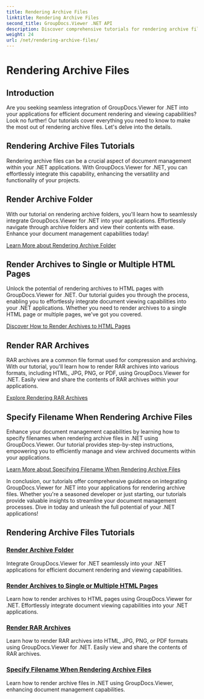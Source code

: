 ```yaml
---
title: Rendering Archive Files
linktitle: Rendering Archive Files
second_title: GroupDocs.Viewer .NET API
description: Discover comprehensive tutorials for rendering archive files using GroupDocs.Viewer for .NET. Integrate seamlessly and efficiently into your .NET applications.
weight: 24
url: /net/rendering-archive-files/
---
```


# Rendering Archive Files

## Introduction

Are you seeking seamless integration of GroupDocs.Viewer for .NET into your applications for efficient document rendering and viewing capabilities? Look no further! Our tutorials cover everything you need to know to make the most out of rendering archive files. Let's delve into the details.

## Rendering Archive Files Tutorials

Rendering archive files can be a crucial aspect of document management within your .NET applications. With GroupDocs.Viewer for .NET, you can effortlessly integrate this capability, enhancing the versatility and functionality of your projects.

## Render Archive Folder

With our tutorial on rendering archive folders, you'll learn how to seamlessly integrate GroupDocs.Viewer for .NET into your applications. Effortlessly navigate through archive folders and view their contents with ease. Enhance your document management capabilities today!

[Learn More about Rendering Archive Folder](./render-archive-folder/)

## Render Archives to Single or Multiple HTML Pages

Unlock the potential of rendering archives to HTML pages with GroupDocs.Viewer for .NET. Our tutorial guides you through the process, enabling you to effortlessly integrate document viewing capabilities into your .NET applications. Whether you need to render archives to a single HTML page or multiple pages, we've got you covered.

[Discover How to Render Archives to HTML Pages](./render-archives-html/)

## Render RAR Archives

RAR archives are a common file format used for compression and archiving. With our tutorial, you'll learn how to render RAR archives into various formats, including HTML, JPG, PNG, or PDF, using GroupDocs.Viewer for .NET. Easily view and share the contents of RAR archives within your applications.

[Explore Rendering RAR Archives](./render-rar/)

## Specify Filename When Rendering Archive Files

Enhance your document management capabilities by learning how to specify filenames when rendering archive files in .NET using GroupDocs.Viewer. Our tutorial provides step-by-step instructions, empowering you to efficiently manage and view archived documents within your applications.

[Learn More about Specifying Filename When Rendering Archive Files](./specify-filename-render-archive/)

In conclusion, our tutorials offer comprehensive guidance on integrating GroupDocs.Viewer for .NET into your applications for rendering archive files. Whether you're a seasoned developer or just starting, our tutorials provide valuable insights to streamline your document management processes. Dive in today and unleash the full potential of your .NET applications!
## Rendering Archive Files Tutorials
### [Render Archive Folder](./render-archive-folder/)
Integrate GroupDocs.Viewer for .NET seamlessly into your .NET applications for efficient document rendering and viewing capabilities.
### [Render Archives to Single or Multiple HTML Pages](./render-archives-html/)
Learn how to render archives to HTML pages using GroupDocs.Viewer for .NET. Effortlessly integrate document viewing capabilities into your .NET applications.
### [Render RAR Archives](./render-rar/)
Learn how to render RAR archives into HTML, JPG, PNG, or PDF formats using GroupDocs.Viewer for .NET. Easily view and share the contents of RAR archives.
### [Specify Filename When Rendering Archive Files](./specify-filename-render-archive/)
Learn how to render archive files in .NET using GroupDocs.Viewer, enhancing document management capabilities.